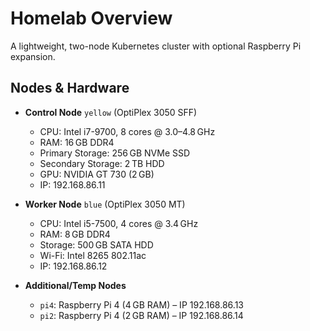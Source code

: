 # Homelab Overview

A lightweight, two-node Kubernetes cluster with optional Raspberry Pi expansion.

## Nodes & Hardware

* **Control Node** `yellow` (OptiPlex 3050 SFF)

  * CPU: Intel i7-9700, 8 cores @ 3.0–4.8 GHz
  * RAM: 16 GB DDR4
  * Primary Storage: 256 GB NVMe SSD
  * Secondary Storage: 2 TB HDD
  * GPU: NVIDIA GT 730 (2 GB)
  * IP: 192.168.86.11

* **Worker Node** `blue` (OptiPlex 3050 MT)

  * CPU: Intel i5-7500, 4 cores @ 3.4 GHz
  * RAM: 8 GB DDR4
  * Storage: 500 GB SATA HDD
  * Wi-Fi: Intel 8265 802.11ac
  * IP: 192.168.86.12

* **Additional/Temp Nodes**

  * `pi4`: Raspberry Pi 4 (4 GB RAM) – IP 192.168.86.13
  * `pi2`: Raspberry Pi 4 (2 GB RAM) – IP 192.168.86.14


